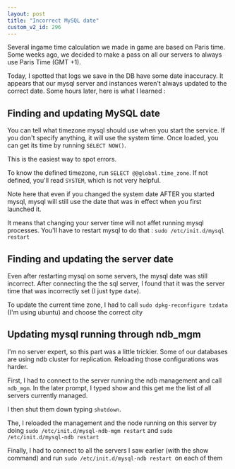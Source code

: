 ```yaml
---
layout: post
title: "Incorrect MySQL date"
custom_v2_id: 296
---
```


Several ingame time calculation we made in game are based on Paris time. Some
weeks ago, we decided to make a pass on all our servers to always use Paris
Time (GMT +1).

Today, I spotted that logs we save in the DB have some date inaccuracy. It
appears that our mysql server and instances weren't always updated to the
correct date. Some hours later, here is what I learned :

## Finding and updating MySQL date

You can tell what timezone mysql should use when you start the service. If you
don't specify anything, it will use the system time. Once loaded, you can get
its time by running `SELECT NOW()`.

This is the easiest way to spot errors.

To know the defined timezone, run `SELECT @@global.time_zone`. If not defined,
you'll read `SYSTEM`, which is not very helpful.

Note here that even if you changed the system date AFTER you started mysql,
mysql will still use the date that was in effect when you first launched it.

It means that changing your server time will not affet running mysql
processes. You'll have to restart mysql to do that : `sudo /etc/init.d/mysql
restart`

## Finding and updating the server date

Even after restarting mysql on some servers, the mysql date was still
incorrect. After connecting the the sql server, I found that it was the server
time that was incorrectly set (I just type `date`).

To update the current time zone, I had to call `sudo dpkg-reconfigure tzdata`
(I'm using ubuntu) and choose the correct city

## Updating mysql running through ndb_mgm

I'm no server expert, so this part was a little trickier. Some of our
databases are using ndb cluster for replication. Reloading those
configurations was harder.

First, I had to connect to the server running the ndb management and call
`ndb_mgm`. In the later prompt, I typed show and this get me the list of all
servers currently managed.

I then shut them down typing `shutdown`.

The, I reloaded the management and the node running on this server by doing
`sudo /etc/init.d/mysql-ndb-mgm restart` and `sudo /etc/init.d/mysql-ndb
restart`

Finally, I had to connect to all the servers I saw earlier (with the show
command) and run `sudo /etc/init.d/mysql-ndb restart `on each of them

